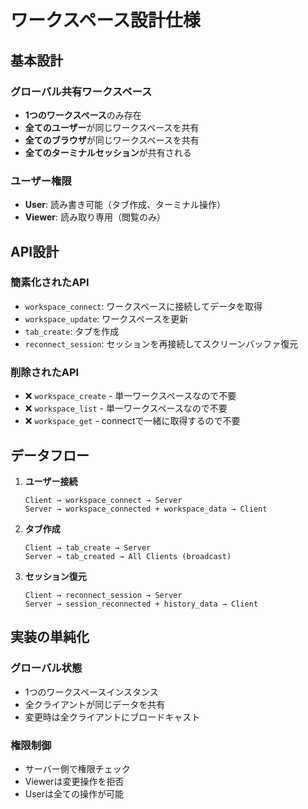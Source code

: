 # ワークスペース設計仕様

## 基本設計

### **グローバル共有ワークスペース**
- **1つのワークスペース**のみ存在
- **全てのユーザー**が同じワークスペースを共有
- **全てのブラウザ**が同じワークスペースを共有
- **全てのターミナルセッション**が共有される

### **ユーザー権限**
- **User**: 読み書き可能（タブ作成、ターミナル操作）
- **Viewer**: 読み取り専用（閲覧のみ）

## API設計

### **簡素化されたAPI**
- `workspace_connect`: ワークスペースに接続してデータを取得
- `workspace_update`: ワークスペースを更新
- `tab_create`: タブを作成
- `reconnect_session`: セッションを再接続してスクリーンバッファ復元

### **削除されたAPI**
- ❌ `workspace_create` - 単一ワークスペースなので不要
- ❌ `workspace_list` - 単一ワークスペースなので不要
- ❌ `workspace_get` - connectで一緒に取得するので不要

## データフロー

1. **ユーザー接続**
   ```
   Client → workspace_connect → Server
   Server → workspace_connected + workspace_data → Client
   ```

2. **タブ作成**
   ```
   Client → tab_create → Server
   Server → tab_created → All Clients (broadcast)
   ```

3. **セッション復元**
   ```
   Client → reconnect_session → Server
   Server → session_reconnected + history_data → Client
   ```

## 実装の単純化

### **グローバル状態**
- 1つのワークスペースインスタンス
- 全クライアントが同じデータを共有
- 変更時は全クライアントにブロードキャスト

### **権限制御**
- サーバー側で権限チェック
- Viewerは変更操作を拒否
- Userは全ての操作が可能